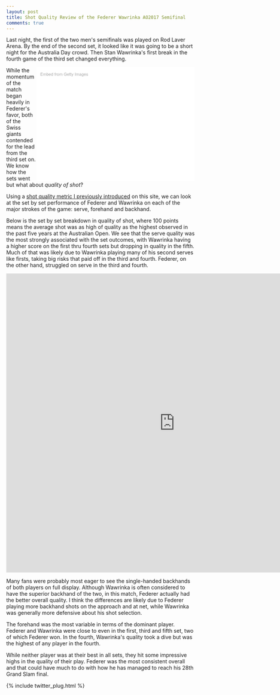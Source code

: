 ```yaml
---
layout: post
title: Shot Quality Review of the Federer Wawrinka AO2017 Semifinal
comments: true
---
```


Last night, the first of the two men's semifinals was played on Rod Laver Arena. By the end of the second set, it looked like it was going to be a short night for the Australia Day crowd. Then Stan Wawrinka's first break in the fourth game of the third set changed everything.

<div class="getty embed image" style="background-color:#fff;display:inline-block;font-family:'Helvetica Neue',Helvetica,Arial,sans-serif;color:#a7a7a7;font-size:11px;width:80%;max-width:594px;float:right;padding:2%;"><div style="padding:0;margin:0;text-align:left;"><a href="http://www.gettyimages.com/detail/632752420" target="_blank" style="color:#a7a7a7;text-decoration:none;font-weight:normal !important;border:none;display:inline-block;">Embed from Getty Images</a></div><div style="overflow:hidden;position:relative;height:0;padding:66.666667% 0 0 0;width:100%;"><iframe src="//embed.gettyimages.com/embed/632752420?et=9PJFlJguRlNV-oC2FP4cbA&viewMoreLink=on&sig=IF29CwNbzov17pT-qGQtKKOOXvgZAm-GkCIuMC4ltN8=&caption=true" width="594" height="396" scrolling="no" frameborder="0" style="display:inline-block;position:absolute;top:0;left:0;width:100%;height:100%;margin:0;"></iframe></div><p style="margin:0;"></p></div>

While the momentum of the match began heavily in Federer's favor, both of the Swiss giants contended for the lead from the third set on. We know how the sets went but what about _quality of shot_?

Using a [shot quality metric I previously introduced](http://on-the-t.com/2017/01/24/AO2017-Shot-Quality/) on this site, we can look at the set by set performance of Federer and Wawrinka on each of the major strokes of the game: serve, forehand and backhand. 

Below is the set by set breakdown in quality of shot, where 100 points means the average shot was as high of quality as the highest observed in the past five years at the Australian Open. We see that the serve quality was the most strongly associated with the set outcomes, with Wawrinka having a higher score on the first thru fourth sets but dropping in quality in the fifth. Much of that was likely due to Wawrinka playing many of his second serves like firsts, taking big risks that paid off in the third and fourth. Federer, on the other hand, struggled on serve in the third and fourth. 

<iframe width="900" height="800" frameborder="0" scrolling="no" src="https://plot.ly/~on-the-t/1103.embed"></iframe>

Many fans were probably most eager to see the single-handed backhands of both players on full display. Although Wawrinka is often considered to have the superior backhand of the two, in this match, Federer actually had the better overall quality. I think the differences are likely due to Federer playing more backhand shots on the approach and at net, while Wawrinka was generally more defensive about his shot selection. 

The forehand was the most variable in terms of the dominant player. Federer and Wawrinka were close to even in the first, third and fifth set, two of which Federer won. In the fourth, Wawrinka's quality took a dive but was the highest of any player in the fourth. 

While neither player was at their best in all sets, they hit some impressive highs in the quality of their play. Federer was the most consistent overall and that could have much to do with how he has managed to reach his 28th Grand Slam final.

{% include twitter_plug.html %}
